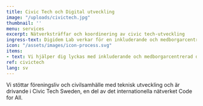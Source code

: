```yaml
---
title: Civic Tech och Digital utveckling
image: "/uploads/civictech.jpg"
thumbnail: ''
menu: services
excerpt: Nätverksträffar och koordinering av civic tech-utveckling
ingress-text: Digidem Lab verkar för en inkluderande och medborgarcentrerad digital utveckling.
icon: "/assets/images/icon-process.svg"
items:
- text: Vi hjälper dig lyckas med inkluderande och medborgarcentrerad digital utveckling! Tillsammans med våra partners inom Civic Tech Sweden driver vi projekt och utvecklar digital teknik för civilsamhället.
ref: civictech
lang: sv
---
```

Vi stöttar föreningsliv och civilsamhälle med teknisk utveckling och är drivande i Civic Tech Sweden, en del av det internationella nätverket Code for All.
